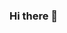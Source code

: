 ### Hi there 👋

<!--
**HarshiniBorugadda/HarshiniBorugadda** is a ✨ _special_ ✨ repository because its `README.md` (this file) appears on your GitHub profile.

Here are some ideas to get you started:

- 🔭 I’m currently working on Problem Solving Techniques using Data Structures and Algorithms.
- 🌱 I’m currently learning Blockchain and Full stack development.
- 👯 I’m looking to collaborate on ...
- 🤔 I’m looking for help with
- 💬 Ask me about Python, Html, Css and anything related to Gate CS. 
- 📫 How to reach me: https://www.linkedin.com/in/harshini-borugadda
- 😄 Pronouns: she/her
- ⚡ Fun fact: ...
-->
